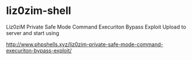 # liz0zim-shell
Liz0ziM Private Safe Mode Command Execuriton Bypass Exploit
Upload to server and start using

http://www.phpshells.xyz/liz0zim-private-safe-mode-command-execuriton-bypass-exploit/
